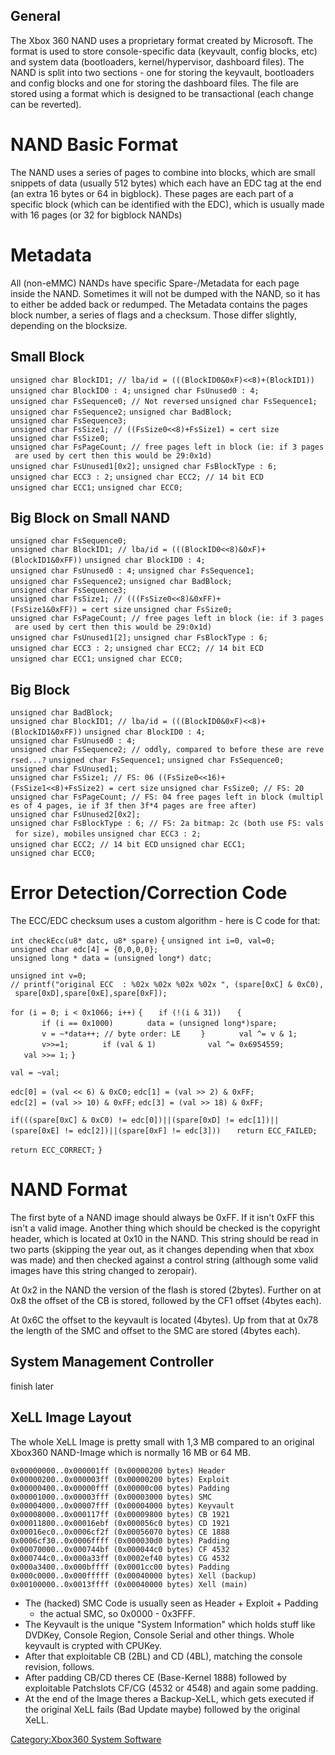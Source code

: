 ## General

The Xbox 360 NAND uses a proprietary format created by Microsoft. The
format is used to store console-specific data (keyvault, config blocks,
etc) and system data (bootloaders, kernel/hypervisor, dashboard files).
The NAND is split into two sections - one for storing the keyvault,
bootloaders and config blocks and one for storing the dashboard files.
The file are stored using a format which is designed to be transactional
(each change can be reverted).

# NAND Basic Format

The NAND uses a series of pages to combine into blocks, which are small
snippets of data (usually 512 bytes) which each have an EDC tag at the
end (an extra 16 bytes or 64 in bigblock). These pages are each part of
a specific block (which can be identified with the EDC), which is
usually made with 16 pages (or 32 for bigblock NANDs)

# Metadata

All (non-eMMC) NANDs have specific Spare-/Metadata for each page inside
the NAND. Sometimes it will not be dumped with the NAND, so it has to
either be added back or redumped. The Metadata contains the pages block
number, a series of flags and a checksum. Those differ slightly,
depending on the
blocksize.

## Small Block

`unsigned char BlockID1; // lba/id = (((BlockID0&0xF)<<8)+(BlockID1))`
`unsigned char BlockID0 : 4;`
`unsigned char FsUnused0 : 4;`
`unsigned char FsSequence0; // Not reversed`
`unsigned char FsSequence1;`
`unsigned char FsSequence2;`
`unsigned char BadBlock;`
`unsigned char FsSequence3;`
`unsigned char FsSize1; // ((FsSize0<<8)+FsSize1) = cert size`
`unsigned char FsSize0;`
`unsigned char FsPageCount; // free pages left in block (ie: if 3 pages are used by cert then this would be 29:0x1d)`
`unsigned char FsUnused1[0x2];`
`unsigned char FsBlockType : 6;`
`unsigned char ECC3 : 2;`
`unsigned char ECC2; // 14 bit ECD`
`unsigned char ECC1;`
`unsigned char ECC0;`

## Big Block on Small NAND

`unsigned char FsSequence0;`
`unsigned char BlockID1; // lba/id = (((BlockID0<<8)&0xF)+(BlockID1&0xFF))`
`unsigned char BlockID0 : 4; `
`unsigned char FsUnused0 : 4;`
`unsigned char FsSequence1;`
`unsigned char FsSequence2;`
`unsigned char BadBlock;`
`unsigned char FsSequence3;`
`unsigned char FsSize1; // (((FsSize0<<8)&0xFF)+(FsSize1&0xFF)) = cert size`
`unsigned char FsSize0;`
`unsigned char FsPageCount; // free pages left in block (ie: if 3 pages are used by cert then this would be 29:0x1d)`
`unsigned char FsUnused1[2];`
`unsigned char FsBlockType : 6;`
`unsigned char ECC3 : 2;`
`unsigned char ECC2; // 14 bit ECD`
`unsigned char ECC1;`
`unsigned char ECC0;`

## Big Block

`unsigned char BadBlock;`
`unsigned char BlockID1; // lba/id = (((BlockID0&0xF)<<8)+(BlockID1&0xFF))`
`unsigned char BlockID0 : 4;`
`unsigned char FsUnused0 : 4;`
`unsigned char FsSequence2; // oddly, compared to before these are reversed...?`
`unsigned char FsSequence1;`
`unsigned char FsSequence0;`
`unsigned char FsUnused1;`
`unsigned char FsSize1; // FS: 06 ((FsSize0<<16)+(FsSize1<<8)+FsSize2) = cert size`
`unsigned char FsSize0; // FS: 20`
`unsigned char FsPageCount; // FS: 04 free pages left in block (multiples of 4 pages, ie if 3f then 3f*4 pages are free after)`
`unsigned char FsUnused2[0x2];`
`unsigned char FsBlockType : 6; // FS: 2a bitmap: 2c (both use FS: vals for size), mobiles`
`unsigned char ECC3 : 2;`
`unsigned char ECC2; // 14 bit ECD`
`unsigned char ECC1;`
`unsigned char ECC0;`

# Error Detection/Correction Code

The ECC/EDC checksum uses a custom algorithm - here is C code for
that:

`int checkEcc(u8* datc, u8* spare)`
`{`
`unsigned int i=0, val=0;`
`unsigned char edc[4] = {0,0,0,0};`
`unsigned long * data = (unsigned long*) datc;`

`unsigned int v=0;`
`// printf("original ECC  : %02x %02x %02x %02x ", (spare[0xC] & 0xC0), spare[0xD],spare[0xE],spare[0xF]);`

`for (i = 0; i < 0x1066; i++)`
`{`
`   if (!(i & 31))`
`   {`
`       if (i == 0x1000)`
`       data = (unsigned long*)spare;`
`       v = ~*data++; // byte order: LE `
`   }`
`       val ^= v & 1;`
`       v>>=1;`
`       if (val & 1)`
`           val ^= 0x6954559;`
`   val >>= 1;`
`}`

`val = ~val;`

`edc[0] = (val << 6) & 0xC0;`
`edc[1] = (val >> 2) & 0xFF;`
`edc[2] = (val >> 10) & 0xFF;`
`edc[3] = (val >> 18) & 0xFF;`

`if(((spare[0xC] & 0xC0) != edc[0])||(spare[0xD] != edc[1])||(spare[0xE] != edc[2])||(spare[0xF] != edc[3]))`
`   return ECC_FAILED;`

`return ECC_CORRECT;`
`}`

# NAND Format

The first byte of a NAND image should always be 0xFF. If it isn't 0xFF
this isn't a valid image. Another thing which should be checked is the
copyright header, which is located at 0x10 in the NAND. This string
should be read in two parts (skipping the year out, as it changes
depending when that xbox was made) and then checked against a control
string (although some valid images have this string changed to
zeropair).

At 0x2 in the NAND the version of the flash is stored (2bytes). Further
on at 0x8 the offset of the CB is stored, followed by the CF1 offset
(4bytes each).

At 0x6C the offset to the keyvault is located (4bytes). Up from that at
0x78 the length of the SMC and offset to the SMC are stored (4bytes
each).

## System Management Controller

finish later

## XeLL Image Layout

The whole XeLL Image is pretty small with 1,3 MB compared to an original
Xbox360 NAND-Image which is normally 16 MB or 64 MB.

`0x00000000..0x000001ff (0x00000200 bytes) Header`
`0x00000200..0x000003ff (0x00000200 bytes) Exploit`
`0x00000400..0x00000fff (0x00000c00 bytes) Padding`
`0x00001000..0x00003fff (0x00003000 bytes) SMC`
`0x00004000..0x00007fff (0x00004000 bytes) Keyvault`
`0x00008000..0x000117ff (0x00009800 bytes) CB 1921`
`0x00011800..0x00016ebf (0x000056c0 bytes) CD 1921`
`0x00016ec0..0x0006cf2f (0x00056070 bytes) CE 1888`
`0x0006cf30..0x0006ffff (0x000030d0 bytes) Padding`
`0x00070000..0x000744bf (0x000044c0 bytes) CF 4532`
`0x000744c0..0x000a33ff (0x0002ef40 bytes) CG 4532`
`0x000a3400..0x000bffff (0x0001cc00 bytes) Padding`
`0x000c0000..0x000fffff (0x00040000 bytes) Xell (backup)`
`0x00100000..0x0013ffff (0x00040000 bytes) Xell (main)`

  - The (hacked) SMC Code is usually seen as Header + Exploit + Padding
    + the actual SMC, so 0x0000 - 0x3FFF.
  - The Keyvault is the unique "System Information" which holds stuff
    like DVDKey, Console Region, Console Serial and other things. Whole
    keyvault is crypted with CPUKey.
  - After that exploitable CB (2BL) and CD (4BL), matching the console
    revision, follows.
  - After padding CB/CD theres CE (Base-Kernel 1888) followed by
    exploitable Patchslots CF/CG (4532 or 4548) and again some padding.
  - At the end of the Image theres a Backup-XeLL, which gets executed if
    the original XeLL fails (Bad Update maybe) followed by the original
    XeLL.

[Category:Xbox360 System Software](Category_Xbox360_System_Software)